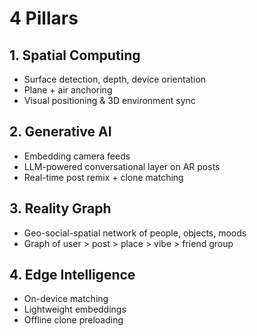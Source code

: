 # 4 Pillars

## 1. Spatial Computing
- Surface detection, depth, device orientation
- Plane + air anchoring
- Visual positioning & 3D environment sync

## 2. Generative AI
- Embedding camera feeds
- LLM-powered conversational layer on AR posts
- Real-time post remix + clone matching

## 3. Reality Graph
- Geo-social-spatial network of people, objects, moods
- Graph of user > post > place > vibe > friend group

## 4. Edge Intelligence
- On-device matching
- Lightweight embeddings
- Offline clone preloading